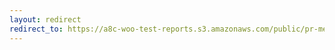 ```yaml
---
layout: redirect
redirect_to: https://a8c-woo-test-reports.s3.amazonaws.com/public/pr-merge/38643/e2e/index.html
---
```

